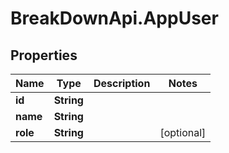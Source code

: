 # BreakDownApi.AppUser

## Properties
Name | Type | Description | Notes
------------ | ------------- | ------------- | -------------
**id** | **String** |  | 
**name** | **String** |  | 
**role** | **String** |  | [optional] 

